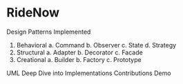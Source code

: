 # RideNow

Design Patterns Implemented
1. Behavioral	  a. Command	b. Observer	c. State	d. Strategy
2. Structural	  a. Adapter	b. Decorator c. Facade
3. Creational   a. Builder b. Factory c. Prototype

UML
Deep Dive into Implementations
Contributions
Demo
